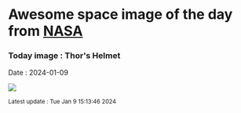 
# Awesome space image of the day from [NASA](https://api.nasa.gov/)

### Today image : Thor's Helmet
Date : 2024-01-09

![](https://apod.nasa.gov/apod/image/2401/ThorsHelmet_Biswas_960.jpg)

<small>Latest update : Tue Jan  9 15:13:46 2024</small>
        